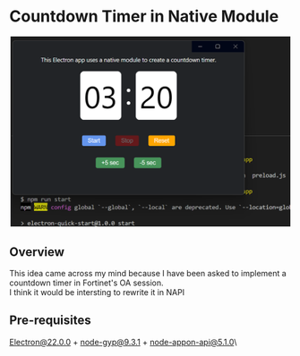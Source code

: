 # Countdown Timer in Native Module

<center>
  <img src="./screenshot.png" width="500">
</center>

## Overview
This idea came across my mind because I have been asked to implement a countdown timer in Fortinet's OA session.\
I think it would be intersting to rewrite it in NAPI

## Pre-requisites
Electron@22.0.0 + node-gyp@9.3.1 + node-appon-api@5.1.0\
